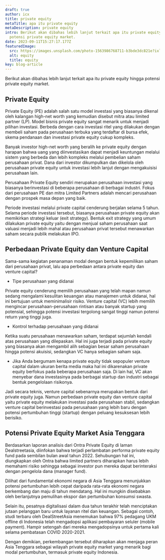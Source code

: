 ```yaml
---
draft: true
author: icx
title: private equity
metaTitle: apa itu private equity
metaDescription: private equity
intro: Berikut akan dibahas lebih lanjut terkait apa itu private equity hingga
  potensi private equity market.
date: 2023-09-11T15:27:17.177Z
featuredImage:
  src: https://images.unsplash.com/photo-1563986768711-b3bde3dc821e?ixlib=rb-4.0.3&ixid=M3wxMjA3fDB8MHxwaG90by1wYWdlfHx8fGVufDB8fHx8fA%3D%3D&auto=format&fit=crop&w=868&q=80
  alt: equity
  title: equity
key: blog-article
---
```

<!--StartFragment-->

Berikut akan dibahas lebih lanjut terkait apa itu private equity hingga potensi private equity market.

## Private Equity 

Private Equity (PE) adalah salah satu model investasi yang biasanya dikenal oleh kalangan high-net worth yang kemudian disebut mitra atau limited partner (LP). Model bisnis private equity sangat menarik untuk menjadi pilihan investasi. Berbeda dengan cara investasi ritel yang dilakukan dengan membeli saham pada perusahaan terbuka yang terdaftar di bursa efek, skema pendanaan dan investasi private equity cukup kompleks. 

Banyak investor high-net worth yang beralih ke private equity dengan harapan bahwa uang yang diinvestasikan dapat menjadi keuntungan melalui sistem yang berbeda dan lebih kompleks melalui pembelian saham perusahaan privat. Dana dari investor dikumpulkan dan dikelola oleh perusahaan private equity untuk investasi lebih lanjut dengan mengakuisisi perusahaan lain. 

Perusahaan Private Equity sendiri merupakan perusahaan investasi yang biasanya berinvestasi di beberapa perusahaan di berbagai industri. Fokus dari perusahaan PE dan mitra Limited Partners adalah mencari perusahaan dengan prospek masa depan yang baik. 

Periode investasi melalui private capital cenderung berjalan selama 5 tahun. Selama periode investasi tersebut, biasanya perusahaan private equity akan memikirkan strategi keluar (exit strategy). Bentuk exit strategy yang umum dilakukan private equity yaitu dengan menjual saham perusahaan saat valuasi menjadi lebih mahal atau perusahaan privat tersebut menawarkan saham secara publik melakukan IPO.

## Perbedaan Private Equity dan Venture Capital

Sama-sama kegiatan penanaman modal dengan bentuk kepemilikan saham dari perusahaan privat, lalu apa perbedaan antara private equity dan venture capital?

* Tipe perusahaan yang didanai

Private equity cenderung memilih perusahaan yang telah mapan namun sedang mengalami kesulitan keuangan atau manajemen untuk didanai, hal ini bertujuan untuk meminimalisir risiko. Venture capital (VC) lebih memilih mengincar perusahaan-perusahaan rintisan atau banyak startup yang potensial, sehingga potensi investasi tergolong sangat tinggi namun potensi return yang tinggi juga.

* Kontrol terhadap perusahaan yang didanai

Ketika suatu perusahaan menawarkan saham, terdapat sejumlah kendali atas perusahaan yang dilepaskan. Hal ini juga terjadi pada private equity yang biasanya akan mengambil alih sebagian besar saham perusahaan hingga potensi akuisisi, sedangkan VC hanya sebagian saham saja. 

* Jika Anda bergumam kenapa private equity tidak sepopuler venture capital dalam ukuran berita media maka hal ini dikarenakan private equity berfokus pada beberapa perusahaan saja. Di lain hal, VC akan menyebar dana investasinya pada berbagai startup dan industri sebagai bentuk pengelolaan risikonya. 

Jadi secara teknis, venture capital sebenarnya merupakan bentuk dari private equity juga. Namun perbedaan private equity dan venture capital yaitu private equity melakukan investasi pada perusahaan stabil, sedangkan venture capital berinvestasi pada perusahaan yang lebih baru dengan potensi pertumbuhan tinggi (startup) dengan peluang kesuksesan lebih berisiko.

## Potensi Private Equity Market Asia Tenggara

Berdasarkan laporan analisis dari Ontra Private Equity di laman Dealstreetasia, diinfokan bahwa terjadi perlambatan performa private equity fund pada sembilan bulan awal tahun 2022. Sehubungan hal ini, diungkapkan oleh Ontra bahwa limited partners diharapkan harus lebih memahami risiko sehingga sebagai investor pun mereka dapat berinteraksi dengan pengelola dana (manager fund). 

Dilihat dari fundamental ekonomi negara di Asia Tenggara menunjukkan potensi pertumbuhan lebih cepat daripada rata-rata ekonomi negara berkembang dan maju di tahun mendatang. Hal ini mungkin disebabkan oleh berlanjutnya pemulihan ekspor dan pertumbuhan konsumsi swasta.

Selain itu, pesatnya digitalisasi dalam dua tahun terakhir telah menciptakan jutaan pelanggan baru untuk layanan ritel dan keuangan. Sebagai contoh, studi terbaru oleh DealStreetAsia menemukan bahwa 97% pedagang UKM offline di Indonesia telah mengadopsi aplikasi pembayaran seluler (mobile payment). Hampir setengah dari mereka mengadopsinya untuk pertama kali selama pembatasan COVID 2020-2021.

Dengan demikian, perkembangan tersebut diharapkan akan menjaga peran Asia Tenggara sebagai wilayah private equity market yang menarik bagi modal pertumbuhan, termasuk private equity Indonesia. 



<!--EndFragment-->